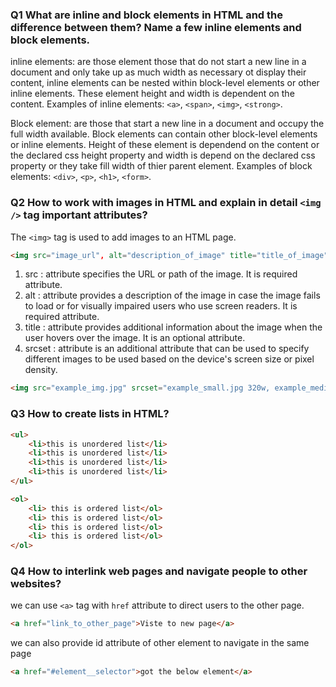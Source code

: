 ### Q1 What are inline and block elements in HTML and the difference between them? Name a few inline elements and block elements.
inline elements: are those element those that do not start a new line in a document and only take up as much width as necessary ot display their content, inline elements can be nested within block-level elements or other inline elements. These element height and width is dependent on the content.
Examples of inline elements: `<a>`, `<span>`, `<img>`, `<strong>`.

Block element: are those that start a new line in a document and occupy the full width available. Block elements can contain other block-level elements or inline elements. Height of these element is dependend on the content or the declared css height property  and width is depend on the declared css property or they take fill width of thier parent element.
Examples of block elements: `<div>`, `<p>`, `<h1>`, `<form>`.

### Q2 How to work with images in HTML and explain in detail `<img />` tag important attributes?
 The `<img>` tag is used to add images to an HTML page.
```html
<img src="image_url", alt="description_of_image" title="title_of_image"/>
````
1. src : attribute specifies the URL or path of the image. It is required attribute.
2. alt : attribute provides a description of the image in case the image fails to load or for visually impaired users who use screen readers. It is required attribute.
3. title : attribute provides additional information about the image when the user hovers over the image. It is an optional attribute.
4. srcset : attribute is an additional attribute that can be used to specify different images to be used based on the device's screen size or pixel density.
```html
<img src="example_img.jpg" srcset="example_small.jpg 320w, example_medium.jpg 768w, example_large.jpg 1280w" alt="Example Image">
```

### Q3 How to create lists in HTML?
```html
<ul>
    <li>this is unordered list</li>
    <li>this is unordered list</li>
    <li>this is unordered list</li>
    <li>this is unordered list</li>
</ul>

<ol>
    <li> this is ordered list</ol>
    <li> this is ordered list</ol>
    <li> this is ordered list</ol>
    <li> this is ordered list</ol>
</ol>

```
### Q4 How to interlink web pages and navigate people to other websites?
we can use `<a>` tag with `href` attribute to direct users to the other page.
```html
<a href="link_to_other_page">Viste to new page</a>
```
we can also provide id attribute of other element to navigate in the same page
```html
<a href="#element__selector">got the below element</a>
```
